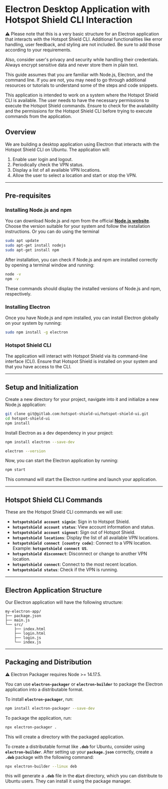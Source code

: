 # ****Electron Desktop Application with Hotspot Shield CLI Interaction****

<aside>
⚠️ Please note that this is a very basic structure for an Electron application that interacts with the Hotspot Shield CLI. Additional functionalities like error handling, user feedback, and styling are not included. Be sure to add those according to your requirements.

Also, consider user's privacy and security while handling their credentials. Always encrypt sensitive data and never store them in plain text.

This guide assumes that you are familiar with Node.js, Electron, and the command line. If you are not, you may need to go through additional resources or tutorials to understand some of the steps and code snippets.

This application is intended to work on a system where the Hotspot Shield CLI is available. The user needs to have the necessary permissions to execute the Hotspot Shield commands. Ensure to check for the availability and the permissions for the Hotspot Shield CLI before trying to execute commands from the application.

</aside>

## **Overview**

We are building a desktop application using Electron that interacts with the Hotspot Shield CLI on Ubuntu. The application will:

1. Enable user login and logout.
2. Periodically check the VPN status.
3. Display a list of all available VPN locations.
4. Allow the user to select a location and start or stop the VPN.

---

## **Pre-requisites**

### **Installing Node.js and npm**

You can download Node.js and npm from the official **[Node.js website](https://nodejs.org/)**. Choose the version suitable for your system and follow the installation instructions. Or you can do using the terminal

```bash
sudo apt update
sudo apt-get install nodejs
sudo apt-get install npm 
```

After installation, you can check if Node.js and npm are installed correctly by opening a terminal window and running:

```bash
node -v
npm -v
```

These commands should display the installed versions of Node.js and npm, respectively.

### **Installing Electron**

Once you have Node.js and npm installed, you can install Electron globally on your system by running:

```bash
sudo npm install -g electron
```

### **Hotspot Shield CLI**

The application will interact with Hotspot Shield via its command-line interface (CLI). Ensure that Hotspot Shield is installed on your system and that you have access to the CLI.

---

## **Setup and Initialization**

Create a new directory for your project, navigate into it and initialize a new Node.js application:

```bash
git clone git@gitlab.com:hotspot-shield-ui/hotspot-shield-ui.git 
cd hotspot-shield-ui
npm install
```

Install Electron as a dev dependency in your project:

```bash
npm install electron --save-dev
```

```bash
electron --version
```

Now, you can start the Electron application by running:

```bash
npm start
```

This command will start the Electron runtime and launch your application.

---

## **Hotspot Shield CLI Commands**

These are the Hotspot Shield CLI commands we will use:

- **`hotspotshield account signin`**: Sign in to Hotspot Shield.
- **`hotspotshield account status`**: View account information and status.
- **`hotspotshield account signout`**: Sign out of Hotspot Shield.
- **`hotspotshield locations`**: Display the list of all available VPN locations.
- **`hotspotshield connect [country code]`**: Connect to a VPN location. Example: **`hotspotshield connect US`**.
- **`hotspotshield disconnect`**: Disconnect or change to another VPN location.
- **`hotspotshield connect`**: Connect to the most recent location.
- **`hotspotshield status`**: Check if the VPN is running.

---

## **Electron Application Structure**

Our Electron application will have the following structure:

```
my-electron-app/
├── package.json
├── main.js
└── src/
    ├── index.html
    ├── login.html
    ├── login.js
    └── index.js
```

---

## **Packaging and Distribution**

<aside>
⚠️ Electron Packager requires Node >= 14.17.5.

</aside>

You can use **`electron-packager`** or **`electron-builder`** to package the Electron application into a distributable format.

To install **`electron-packager`**, run:

```bash
npm install electron-packager --save-dev
```

To package the application, run:

```bash
npx electron-packager .
```

This will create a directory with the packaged application.

To create a distributable format like **`.deb`** for Ubuntu, consider using **`electron-builder`**. After setting up your **`package.json`** correctly, create a **`.deb`** package with the following command:

```bash
npx electron-builder --linux deb
```

this will generate a **`.deb`** file in the **`dist`** directory, which you can distribute to Ubuntu users. They can install it using the package manager.